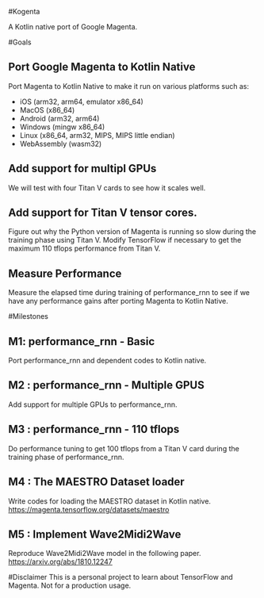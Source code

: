#Kogenta

A Kotlin native port of Google Magenta.

#Goals
## Port Google Magenta to Kotlin Native
Port Magenta to Kotlin Native to make it run on various platforms such as:
- iOS (arm32, arm64, emulator x86_64)
- MacOS (x86_64)
- Android (arm32, arm64)
- Windows (mingw x86_64)
- Linux (x86_64, arm32, MIPS, MIPS little endian)
- WebAssembly (wasm32)

## Add support for multipl GPUs
We will test with four Titan V cards to see how it scales well.

## Add support for Titan V tensor cores.
Figure out why the Python version of Magenta is running so slow during the training phase using Titan V. Modify TensorFlow if necessary to get the maximum 110 tflops performance from Titan V.

## Measure Performance
Measure the elapsed time during training of performance_rnn to see if we have any performance gains after porting Magenta to Kotlin Native.

#Milestones
## M1: performance_rnn - Basic
Port performance_rnn and dependent codes to Kotlin native.

## M2 : performance_rnn - Multiple GPUS
Add support for multiple GPUs to performance_rnn.

## M3 : performance_rnn - 110 tflops
Do performance tuning to get 100 tflops from a Titan V card during the training phase of performance_rnn.

## M4 : The MAESTRO Dataset loader
Write codes for loading the MAESTRO dataset in Kotlin native.
https://magenta.tensorflow.org/datasets/maestro

## M5 : Implement Wave2Midi2Wave
Reproduce Wave2Midi2Wave model in the following paper.
https://arxiv.org/abs/1810.12247

#Disclaimer
This is a personal project to learn about TensorFlow and Magenta. 
Not for a production usage.
